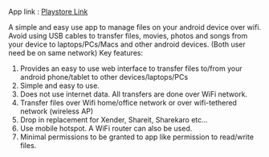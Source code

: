 App link : <a href="https://play.google.com/store/apps/details?id=com.thenotesgiver.smooth_share"> Playstore Link</a>

A simple and easy use app to manage files on your android device over wifi. Avoid using USB cables to transfer files, movies, photos and songs from your device to laptops/PCs/Macs and other android devices.
(Both user need be on same network)
Key features:
1. Provides an easy to use web interface to transfer files to/from your android phone/tablet to other devices/laptops/PCs
2. Simple and easy to use.
3. Does not use internet data. All transfers are done over WiFi network.
4. Transfer files over Wifi home/office network or over wifi-tethered network (wireless AP)
5. Drop in replacement for Xender, Shareit, Sharekaro etc...
6. Use mobile hotspot. A WiFi router can also be used.
7. Minimal permissions to be granted to app like permission to read/write files.
